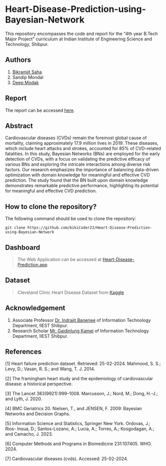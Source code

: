 # Heart-Disease-Prediction-using-Bayesian-Network
This repository encompasses the code and report for the "4th year B.Tech Major Project" curriculum at Indian Institute of Engineering Science and Technology, Shibpur.

## Authors
1. [Bikramjit Saha](www.linkedin.com/in/bikramjit-saha-iiests)
2. Sandip Mondal
3. [Deep Modak](https://www.linkedin.com/in/deep-modak-10b914244)

## Report
The report can be accessed [here](Report.pdf).

## Abstract
Cardiovascular diseases (CVDs) remain the foremost global cause of mortality, claiming approximately 17.9 million lives in 2019. These diseases, which include heart attacks and strokes, accounted for 85% of CVD-related fatalities. In this study, Bayesian Networks (BNs) are employed for the early detection of CVDs, with a focus on validating the predictive efficacy of various BNs and exploring the intricate interactions among diverse risk factors. Our research emphasizes the importance of balancing data-driven optimization with domain knowledge for meaningful and effective CVD prediction. The study found that the BN built upon domain knowledge demonstrates remarkable predictive performance, highlighting its potential for meaningful and effective CVD prediction.

## How to clone the repository?
The following command should be used to clone the repository:
```
git clone https://github.com/bikiCoder23/Heart-Disease-Prediction-using-Bayesian-Network
```

## Dashboard
>The Web Application can be accessed at [Heart-Disease-Prediction.app](https://heart-disease-prediction-using-bayesian-network.streamlit.app/)

## Dataset
>Cleveland Clinic Heart Disease Dataset from [Kaggle](https://www.kaggle.com/datasets/aavigan/cleveland-clinic-heart-disease-dataset)

## Acknowledgement
1. Associate Professor [Dr. Indrajit Banerjee](https://www.linkedin.com/in/indrajit-banerjee-573044199) of Information Technology Department, IIEST Shibpur.
2. Research Scholar [Mr. Gaidinlung Kamei](https://www.linkedin.com/in/gaidinlung-kamei-860722b0) of Information Technology Department, IIEST Shibpur.

## References
[1] Heart failure prediction dataset. Retrieved: 25-02-2024. Mahmood, S. S.; Levy, D.; Vasan, R. S.; and Wang, T. J. 2014. 

[2] The framingham heart study and the epidemiology of cardiovascular disease: a historical perspective. 

[3] The Lancet 383(9921):999–1008. Marcusson, J.; Nord, M.; Dong, H.-J.; and Lyth, J. 2020.

[4] BMC Geriatrics 20. Nielsen, T., and JENSEN, F. 2009: Bayesian Networks and Decision Graphs.

[5] Information Science and Statistics, Springer New York. Ordovas, J.; Rios- Insua, D.; Santos-Lozano, A.; Lucia, A.; Torres, A.; Kosgodagan, A.; and Camacho, J. 2023.

[6] Computer Methods and Programs in Biomedicine 231:107405. WHO. 2024. 

[7] Cardiovascular diseases (cvds). Accessed: 25-02-2024.
